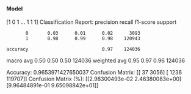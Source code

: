 #### Model
[1 0 1 ... 1 1 1]
Classification Report:
              precision    recall  f1-score   support

           0       0.03      0.01      0.02      3093
           1       0.98      0.99      0.98    120943

    accuracy                           0.97    124036
   macro avg       0.50      0.50      0.50    124036
weighted avg       0.95      0.97      0.96    124036

Accuracy: 0.9653971427650037
Confusion Matrix:
[[    37   3056]
 [  1236 119707]]
Confusion Matrix (%):
[[2.98300493e-02 2.46380083e+00]
 [9.96484891e-01 9.65098842e+01]]
